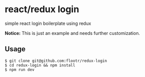 # react/redux login

simple react login boilerplate using redux

__Notice:__ This is just an example and needs further customization.

## Usage

```
$ git clone git@github.com:flootr/redux-login
$ cd redux-login && npm install
$ npm run dev
```
